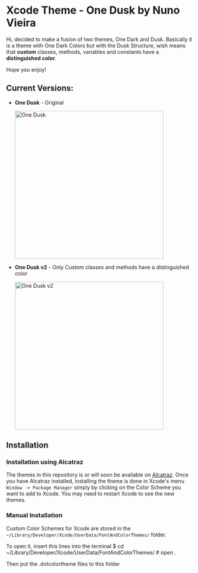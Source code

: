 # Xcode Theme - **One Dusk** by Nuno Vieira

Hi, decided to make a fusion of two themes, One Dark and Dusk. Basically it is a theme with One Dark Colors but with the Dusk Structure, wish means that **custom** classes, methods, variables and constants have a **distinguished color**.

Hope you enjoy!

Current Versions:
------------

* **One Dusk** - Original

  <img src="https://raw.githubusercontent.com/nunovieira93/xcode-themes-by-me/master/Screenshots/OneDusk.png" width="400" alt="One Dusk">

* **One Dusk v2** - Only Custom classes and methods have a distinguished color

  <img src="https://raw.githubusercontent.com/nunovieira93/xcode-themes-by-me/master/Screenshots/OneDuskV2.png" width="400" alt="One Dusk v2">
  
  
Installation
------------

### Installation using Alcatraz

The themes in this repository is or will soon be available on [Alcatraz](https://github.com/supermarin/Alcatraz).
Once you have Alcatraz installed, installing the theme is done in Xcode's menu `Window -> Package Manager` simply by clicking on the Color Scheme you want to add to Xcode. You may need to restart Xcode to see the new themes.

### Manual Installation

Custom Color Schemes for Xcode are stored in the `~/Library/Developer/Xcode/UserData/FontAndColorThemes/` folder.

To open it, insert this lines into the terminal
    $ cd ~/Library/Developer/Xcode/UserData/FontAndColorThemes/
    # open .

Then put the .dvtcolortheme files to this folder

